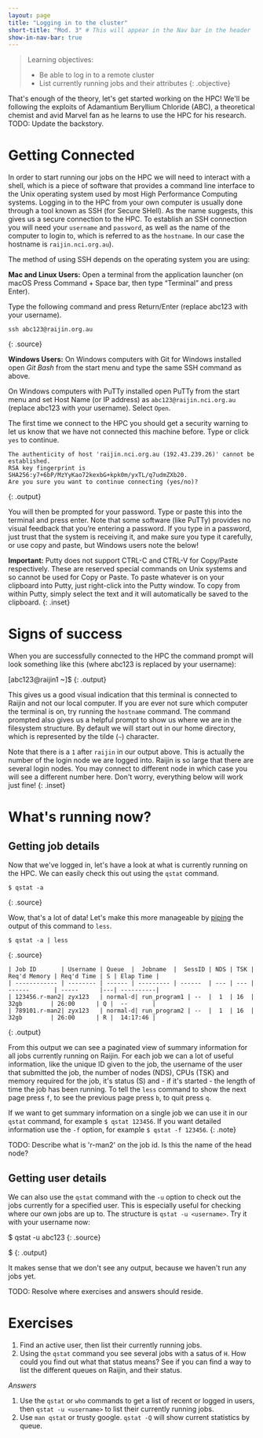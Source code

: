 ```yaml
---
layout: page
title: "Logging in to the cluster"
short-title: "Mod. 3" # This will appear in the Nav bar in the header
show-in-nav-bar: true
---
```


> Learning objectives:
> - Be able to log in to a remote cluster
> - List currently running jobs and their attributes
{: .objective}

That's enough of the theory, let's get started working on the HPC! We'll be following the exploits of Adamantium Beryllium Chloride (ABC), a theoretical chemist and avid Marvel fan as he learns to use the HPC for his research.
TODO: Update the backstory.

# Getting Connected

In order to start running our jobs on the HPC we will need to interact with a shell, which is a piece of software that provides a command line interface to the Unix operating system used by most High Performance Computing systems. Logging in to the HPC from your own computer is usually done through a tool known as SSH (for Secure SHell). As the name suggests, this gives us a secure connection to the HPC. To establish an SSH connection you will need your `username` and `password`, as well as the name of the computer to login to, which is referred to as the `hostname`. In our case the hostname is `raijin.nci.org.au`).

The method of using SSH depends on the operating system you are using:

**Mac and Linux Users:**
Open a terminal from the application launcher (on macOS Press Command + Space bar, then type “Terminal” and press Enter).

Type the following command and press Return/Enter (replace abc123 with your username).

```shell
ssh abc123@raijin.org.au
```
{: .source}

**Windows Users:**
On Windows computers with Git for Windows installed open *Git Bash* from the start menu and type the same SSH command as above.

On Windows computers with PuTTy installed open PuTTy from the start menu and set Host Name (or IP address) as `abc123@raijin.nci.org.au` (replace abc123 with your username). Select `Open`.


The first time we connect to the HPC you should get a security warning to let us know that we have not connected this machine before. Type or click `yes` to continue.

```
The authenticity of host 'raijin.nci.org.au (192.43.239.26)' cannot be established.
RSA key fingerprint is SHA256:y7+6bP/MzYyKao72kexbG+kpk0m/yxTL/q7udmZXb20.
Are you sure you want to continue connecting (yes/no)?
```
{: .output}

You will then be prompted for your password. Type or paste this into the terminal and press enter. Note that some software (like PuTTy) provides no visual feedback that you’re entering a password. If you type in a password, just trust that the system is receiving it, and make sure you type it carefully, or use copy and paste, but Windows users note the below!

**Important:** Putty does not support CTRL-C and CTRL-V for Copy/Paste respectively. These are reserved special commands on Unix systems and so cannot be used for Copy or Paste. To paste whatever is on your clipboard into Putty, just right-click into the Putty window. To copy from within Putty, simply select the text and it will automatically be saved to the clipboard.
{: .inset}

# Signs of success
When you are successfully connected to the HPC the command prompt will look something like this (where abc123 is replaced by your username):

[abc123@raijin1 ~]$
{: .output}

This gives us a good visual indication that this terminal is connected to Raijin and not our local computer. If you are ever not sure which computer the terminal is on, try running the `hostname` command. The command prompted also gives us a helpful prompt to show us where we are in the filesystem structure. By default we will start out in our home directory, which is represented by the tilde (`~`) character.

Note that there is a `1` after `raijin` in our output above. This is actually the number of the login node we are logged into. Raijin is so large that there are several login nodes. You may connect to different node in which case you will see a different number here. Don't worry, everything below will work just fine!
{: .inset}


# What's running now?
## Getting job details
Now that we've logged in, let's have a look at what is currently running on the HPC. We can easily check this out using the `qstat` command.

```shell
$ qstat -a
```
{: .source}

Wow, that's a lot of data! Let's make this more manageable by [piping](http://swcarpentry.github.io/shell-novice/04-pipefilter/) the output of this command to `less`.

```shell
$ qstat -a | less
```
{: .source}

```
| Job ID       | Username | Queue  |  Jobname  |  SessID | NDS | TSK | Req'd Memory | Req'd Time | S | Elap Time |
| ------------ | -------- | ------ | --------- | ------  | --- | --- | ------       | -----      |---| ----------|
| 123456.r-man2| zyx123   | normal-d| run_program1 | --  |  1  | 16  |  32gb        | 26:00      | Q |  --       |
| 789101.r-man2| zyx123   | normal-d| run_program2 | --  |  1  | 16  |  32gb        | 26:00      | R |  14:17:46 |
```
{: .output}


From this output we can see a paginated view of summary information for all jobs currently running on Raijin. For each job we can a lot of useful information, like the unique ID given to the job, the username of the user that submitted the job, the number of nodes (NDS), CPUs (TSK) and memory required for the job, it's status (S) and - if it's started - the length of time the job has been running. To tell the `less` command to show the next page press `f`, to see the previous page press `b`, to quit press `q`.

If we want to get summary information on a single job we can use it in our `qstat` command, for example `$ qstat 123456`. If you want detailed information use the `-f` option, for example `$ qstat -f 123456`.
{: .note}

TODO: Describe what is 'r-man2' on the job id. Is this the name of the head node?


## Getting user details
We can also use the `qstat` command with the `-u` option to check out the jobs currently for a specified user. This is especially useful for checking where our own jobs are up to. The structure is `qstat -u <username>`. Try it with your username now:

$ qstat -u abc123
{: .source}

$
{: .output}

It makes sense that we don't see any output, because we haven't run any jobs yet.

TODO: Resolve where exercises and answers should reside.

# Exercises
1. Find an active user, then list their currently running jobs.
2. Using the `qstat` command you see several jobs with a satus of `H`. How could you find out what that status means? See if you can find a way to list the different queues on Raijin, and their status.

*Answers*
1. Use the `qstat` or `who` commands to get a list of recent or logged in users, then `qstat -u <username>` to list their currently running jobs.
2. Use `man qstat` or trusty google. `qstat -Q` will show current statistics by queue.
